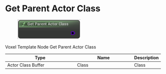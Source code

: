 # Get Parent Actor Class

<div align="left" data-full-width="false">

<figure><img src="Get_Parent_Actor_Class.png" alt=""><figcaption></figcaption></figure>

</div>

Voxel Template Node Get Parent Actor Class

<table>
<thead><tr><th width="250">Type</th><th width="200">Name</th><th>Description</th></tr></thead>
<tbody>
<tr><td>Actor Class Buffer</td><td>Class</td><td>Class</td></tr>
</tbody>
</table>